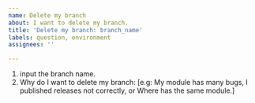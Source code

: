 ```yaml
---
name: Delete my branch
about: I want to delete my branch.
title: 'Delete my branch: branch_name'
labels: question, environment
assignees: ''

---
```


1. input the branch name.
2. Why do I want to delete my branch: [e.g: My module has many bugs, I published releases not correctly, or Where has the same module.]
